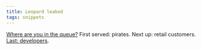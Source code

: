 ```yaml
---
title: Leopard leaked
tags: snippets
---
```


[Where are you in the queue?](http://www.appleinsider.com/articles/07/10/23/att_user_gains_leopard_gm_changes_new_battery_supplier_more.html) First served: pirates. Next up: retail customers. [Last: developers](http://typechecked.net/a/about/wincent/weblog/archives/2007/10/on_the_internal.php).
